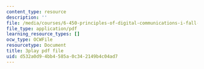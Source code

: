 ```yaml
---
content_type: resource
description: ''
file: /media/courses/6-450-principles-of-digital-communications-i-fall-2006/d532a0d94bb4585a0c342149b4c04ad7_o8XojnApGc4.pdf
file_type: application/pdf
learning_resource_types: []
ocw_type: OCWFile
resourcetype: Document
title: 3play pdf file
uid: d532a0d9-4bb4-585a-0c34-2149b4c04ad7
---
```

